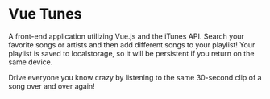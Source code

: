 Vue Tunes
=========

A front-end application utilizing Vue.js and the iTunes API. Search your favorite songs or artists and then add different songs to your playlist! Your playlist is saved to localstorage, so it will be persistent if you return on the same device.

Drive everyone you know crazy by listening to the same 30-second clip of a song over and over again!
